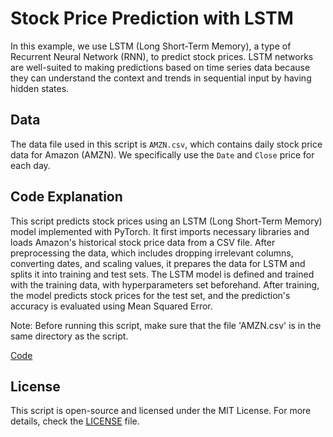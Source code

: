 # Stock Price Prediction with LSTM
In this example, we use LSTM (Long Short-Term Memory), a type of Recurrent Neural Network (RNN), to predict stock prices. LSTM networks are well-suited to making predictions based on time series data because they can understand the context and trends in sequential input by having hidden states.

## Data
The data file used in this script is `AMZN.csv`, which contains daily stock price data for Amazon (AMZN). We specifically use the `Date` and `Close` price for each day.

## Code Explanation
This script predicts stock prices using an LSTM (Long Short-Term Memory) model implemented with PyTorch. It first imports necessary libraries and loads Amazon's historical stock price data from a CSV file. After preprocessing the data, which includes dropping irrelevant columns, converting dates, and scaling values, it prepares the data for LSTM and splits it into training and test sets. The LSTM model is defined and trained with the training data, with hyperparameters set beforehand. After training, the model predicts stock prices for the test set, and the prediction's accuracy is evaluated using Mean Squared Error.

Note: Before running this script, make sure that the file 'AMZN.csv' is in the same directory as the script.

[Code](Amazon_Stock_Forecasting_with_LSTM.ipynb)

## License

This script is open-source and licensed under the MIT License. For more details, check the [LICENSE](LICENSE) file.
